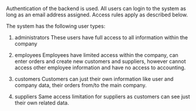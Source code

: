 Authentication of the backend is used. All users can login to the system as long as an email address assigned. Access rules apply as described below.

The system has the following user types:
1. administrators
	These users have full access to all information within the company

2. employees
	Employees have limited access within the company, can enter orders and create new customers and suppliers, however cannot access other employee information and have no access to accounting.

3. customers
	Customers can just their own information like user and company data, their orders from/to the main company.

4. suppliers
	Same access limitation for suppliers as customers can see just their own related data.